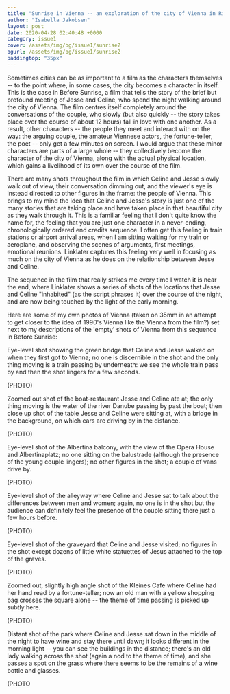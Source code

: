 ```yaml
---
title: "Sunrise in Vienna -- an exploration of the city of Vienna in Richard Linklater's Before Sunrise."
author: "Isabella Jakobsen"
layout: post
date: 2020-04-28 02:40:48 +0000
category: issue1
cover: /assets/img/bg/issue1/sunrise2
bgurl: /assets/img/bg/issue1/sunrise2
paddingtop: "35px"
---
```


<p id="first-paragraph">Sometimes cities can be as important to a film as the characters
themselves -- to the point where, in some cases, the city becomes a
character in itself. This is the case in Before Sunrise, a film that
tells the story of the brief but profound meeting of Jesse and Celine,
who spend the night walking around the city of Vienna. The film centres
itself completely around the conversations of the couple, who slowly
(but also quickly -- the story takes place over the course of about 12
hours) fall in love with one another. As a result, other characters --
the people they meet and interact with on the way: the arguing couple,
the amateur Viennese actors, the fortune-teller, the poet -- only get a
few minutes on screen. I would argue that these minor characters are
parts of a large whole -- they collectively become the character of the
city of Vienna, along with the actual physical location, which gains a
livelihood of its own over the course of the film.</p>

There are many shots throughout the film in which Celine and Jesse
slowly walk out of view, their conversation dimming out, and the
viewer's eye is instead directed to other figures in the frame: the
people of Vienna. This brings to my mind the idea that Celine and
Jesse's story is just one of the many stories that are taking place and
have taken place in that beautiful city as they walk through it. This is
a familiar feeling that I don't quite know the name for, the feeling
that you are just one character in a never-ending, chronologically
ordered end credits sequence. I often get this feeling in train stations
or airport arrival areas, when I am sitting waiting for my train or
aeroplane, and observing the scenes of arguments, first meetings,
emotional reunions. Linklater captures this feeling very well in
focusing as much on the city of Vienna as he does on the relationship
between Jesse and Celine.

The sequence in the film that really strikes me every time I watch it is
near the end, where Linklater shows a series of shots of the locations
that Jesse and Celine "inhabited" (as the script phrases it) over the
course of the night, and are now being touched by the light of the early
morning.

Here are some of my own photos of Vienna (taken on 35mm in an attempt to
get closer to the idea of 1990's Vienna like the Vienna from the film?)
set next to my descriptions of the 'empty' shots of Vienna from this
sequence in Before Sunrise:

Eye-level shot showing the green bridge that Celine and Jesse walked on
when they first got to Vienna; no one is discernible in the shot and the
only thing moving is a train passing by underneath: we see the whole
train pass by and then the shot lingers for a few seconds.

(PHOTO)

Zoomed out shot of the boat-restaurant Jesse and Celine ate at; the only
thing moving is the water of the river Danube passing by past the boat;
then close up shot of the table Jesse and Celine were sitting at, with a
bridge in the background, on which cars are driving by in the distance.

(PHOTO)

Eye-level shot of the Albertina balcony, with the view of the Opera
House and Albertinaplatz; no one sitting on the balustrade (although the
presence of the young couple lingers); no other figures in the shot; a
couple of vans drive by.

(PHOTO)

Eye-level shot of the alleyway where Celine and Jesse sat to talk about
the differences between men and women; again, no one is in the shot but
the audience can definitely feel the presence of the couple sitting
there just a few hours before.

(PHOTO)

Eye-level shot of the graveyard that Celine and Jesse visited; no
figures in the shot except dozens of little white statuettes of Jesus
attached to the top of the graves.

(PHOTO)

Zoomed out, slightly high angle shot of the Kleines Cafe where Celine
had her hand read by a fortune-teller; now an old man with a yellow
shopping bag crosses the square alone -- the theme of time passing is
picked up subtly here.

(PHOTO)

Distant shot of the park where Celine and Jesse sat down in the middle
of the night to have wine and stay there until dawn; it looks different
in the morning light -- you can see the buildings in the distance;
there's an old lady walking across the shot (again a nod to the theme of
time), and she passes a spot on the grass where there seems to be the
remains of a wine bottle and glasses.

(PHOTO

